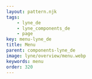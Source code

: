 ```yaml
---
layout: pattern.njk
tags: 
    - lyne_de
    - lyne_components_de
    - page
key: menu-lyne_de
title: Menu
parent: components-lyne_de
image: lyne/overview/menu.webp
keywords: menu
order: 320
---
```

